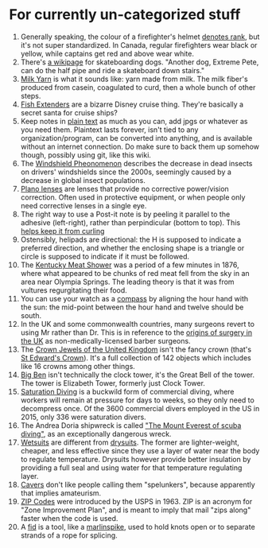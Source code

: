 # For currently un-categorized stuff
1. Generally speaking, the colour of a firefighter's helmet [denotes rank](https://en.wikipedia.org/wiki/Firefighter%27s_helmet#Helmet_colors), but it's not super standardized. In Canada, regular firefighters wear black or yellow, while captains get red and above wear white.
1. There's [a wikipage](https://en.wikipedia.org/wiki/Skateboarding_dog) for skateboarding dogs. "Another dog, Extreme Pete, can do the half pipe and ride a skateboard down stairs."
1. [Milk Yarn](https://www.milkgenomics.org/?splash=back-to-the-future-milk-fibers-in-the-21st-century) is what it sounds like: yarn made from milk. The milk fiber's produced from casein, coagulated to curd, then a whole bunch of other steps.
1. [Fish Extenders](https://www.keytotheworldtravel.com/what-the-heck-is-a-fish-extender/) are a bizarre Disney cruise thing. They're basically a secret santa for cruise ships?
1. Keep notes in [plain text](https://sive.rs/plaintext) as much as you can, add jpgs or whatever as you need them. Plaintext lasts forever, isn't tied to any organization/program, can be converted into anything, and is available without an internet connection. Do make sure to back them up somehow though, possibly using git, like this wiki.
1. The [Windshield Pheonomenon](https://en.wikipedia.org/wiki/Windshield_phenomenon) describes the decrease in dead insects on drivers' windshields since the 2000s, seemingly caused by a decrease in global insect populations.
1. [Plano lenses](https://www.koalaeye.com/blogs/our-stories/plano-lenses) are lenses that provide no corrective power/vision correction. Often used in protective equipment, or when people only need corrective lenses in a single eye.
1. The right way to use a Post-it note is by peeling it parallel to the adhesive (left-right), rather than perpindicular (bottom to top). This [helps keep it from curling](https://tylercipriani.com/blog/2022/05/28/on-the-proper-use-of-post-its/)
1. Ostensibly, helipads are directional: the H is supposed to indicate a preferred direction, and whether the enclosing shape is a triangle or circle is supposed to indicate if it must be followed.
1. The [Kentucky Meat Shower](https://en.wikipedia.org/wiki/Kentucky_meat_shower) was a period of a few minutes in 1876, where what appeared to be chunks of red meat fell from the sky in an area near Olympia Springs. The leading theory is that it was from vultures regurgitating their food.
1. You can use your watch as a [compass](https://www.citizenwatch-global.com/support/exterior/direction.html) by aligning the hour hand with the sun: the mid-point between the hour hand and twelve should be south.
1. In the UK and some commonwealth countries, many surgeons revert to using Mr rather than Dr. This is in reference to the [origins of surgery in the UK](https://en.wikipedia.org/wiki/Mr.) as non-medically-licensed barber surgeons.
1. The [Crown Jewels of the United Kingdom](https://en.wikipedia.org/wiki/Crown_Jewels_of_the_United_Kingdom) isn't the fancy crown (that's [St Edward's Crown](https://en.wikipedia.org/wiki/St_Edward%27s_Crown)). It's a full collection of 142 objects which includes like 16 crowns among other things.
1. [Big Ben](https://en.wikipedia.org/wiki/Big_Ben) isn't technically the clock tower, it's the Great Bell of the tower. The tower is Elizabeth Tower, formerly just Clock Tower.
1. [Saturation Diving](https://en.wikipedia.org/wiki/Saturation_diving) is a buckwild form of commercial diving, where workers will remain at pressure for days to weeks, so they only need to decompress once. Of the 3600 commercial divers employed in the US in 2015, only 336 were saturation divers.
1. The Andrea Doria shipwreck is called ["The Mount Everest of scuba diving"](https://scubadiverlife.com/diving-the-andrea-doria/), as an exceptionally dangerous wreck.
1. [Wetsuits](https://en.wikipedia.org/wiki/Wetsuit) are different from [drysuits](https://en.wikipedia.org/wiki/Dry_suit). The former are lighter-weight, cheaper, and less effective since they use a layer of water near the body to regulate temperature. Drysuits however provide better insulation by providing a full seal and using water for that temperature regulating layer.
1. [Cavers](https://startcaving.com/info/spelunking-vs-caving) don't like people calling them "spelunkers", because apparently that implies amateurism.
1. [ZIP Codes](https://en.wikipedia.org/wiki/ZIP_Code) were introduced by the USPS in 1963. ZIP is an acronym for "Zone Improvement Plan", and is meant to imply that mail "zips along" faster when the code is used.
1. A [fid](https://en.wikipedia.org/wiki/Fid) is a tool, like a [marlinspike](https://en.wikipedia.org/wiki/Marlinspike), used to hold knots open or to separate strands of a rope for splicing.